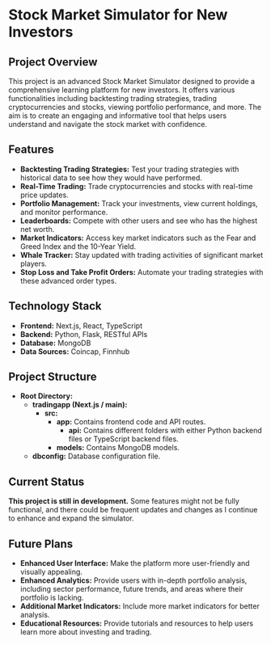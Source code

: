 # Stock Market Simulator for New Investors

## Project Overview

This project is an advanced Stock Market Simulator designed to provide a comprehensive learning platform for new investors. It offers various functionalities including backtesting trading strategies, trading cryptocurrencies and stocks, viewing portfolio performance, and more. The aim is to create an engaging and informative tool that helps users understand and navigate the stock market with confidence.

## Features

- **Backtesting Trading Strategies:** Test your trading strategies with historical data to see how they would have performed.
- **Real-Time Trading:** Trade cryptocurrencies and stocks with real-time price updates.
- **Portfolio Management:** Track your investments, view current holdings, and monitor performance.
- **Leaderboards:** Compete with other users and see who has the highest net worth.
- **Market Indicators:** Access key market indicators such as the Fear and Greed Index and the 10-Year Yield.
- **Whale Tracker:** Stay updated with trading activities of significant market players.
- **Stop Loss and Take Profit Orders:** Automate your trading strategies with these advanced order types.

## Technology Stack

- **Frontend:** Next.js, React, TypeScript
- **Backend:** Python, Flask, RESTful APIs
- **Database:** MongoDB
- **Data Sources:** Coincap, Finnhub

## Project Structure

- **Root Directory:**
  - **tradingapp (Next.js / main):**
    - **src:**
      - **app:** Contains frontend code and API routes.
        - **api:** Contains different folders with either Python backend files or TypeScript backend files.
      - **models:** Contains MongoDB models.
  - **dbconfig:** Database configuration file.

## Current Status

**This project is still in development.** Some features might not be fully functional, and there could be frequent updates and changes as I continue to enhance and expand the simulator. 

## Future Plans

- **Enhanced User Interface:** Make the platform more user-friendly and visually appealing.
- **Enhanced Analytics:** Provide users with in-depth portfolio analysis, including sector performance, future trends, and areas where their portfolio is lacking. 
- **Additional Market Indicators:** Include more market indicators for better analysis.
- **Educational Resources:** Provide tutorials and resources to help users learn more about investing and trading.

